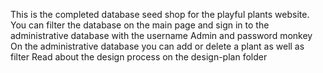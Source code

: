 This is the completed database seed shop for the playful plants website. 
You can filter the database on the main page and sign in to  the administrative database with the username Admin and password monkey
On the administrative database you can add or delete a plant as well as filter
Read about the design process on the design-plan folder
